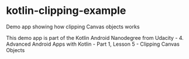 # kotlin-clipping-example

Demo app showing how clipping Canvas objects works

This demo app is part of the Kotlin Android Nanodegree from Udacity - 4. Advanced Android Apps with Kotlin - Part 1, Lesson 5 - Clipping Canvas Objects
